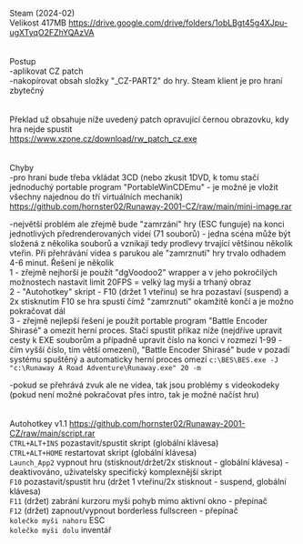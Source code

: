 Steam (2024-02)
<br/>
Velikost 417MB https://drive.google.com/drive/folders/1obLBgt45g4XJpu-ugXTyqO2FZhYQAzVA
<br/>
<br/>
<br/>
Postup
<br/>
-aplikovat CZ patch
<br/>
-nakopírovat obsah složky "_CZ-PART2" do hry. Steam klient je pro hraní zbytečný
<br/>
<br/>
<br/>
Překlad už obsahuje níže uvedený patch opravující černou obrazovku, kdy hra nejde spustit
<br/>
https://www.xzone.cz/download/rw_patch_cz.exe
<br/>
<br/>
<br/>
Chyby
<br/>
-pro hraní bude třeba vkládat 3CD (nebo zkusit 1DVD, k tomu stačí jednoduchý portable program "PortableWinCDEmu" - je možné je vložit všechny najednou do tří virtuálních mechanik) https://github.com/hornster02/Runaway-2001-CZ/raw/main/mini-image.rar

-největší problém ale zřejmě bude "zamrzání" hry (ESC funguje) na konci jednotlivých předrenderovaných videí (71 souborů) - jedna scéna může být složená z několika souborů a vznikají tedy prodlevy trvající většinou několik vteřin. Při přehrávání videa s parukou ale "zamrznutí" hry trvalo odhadem 4-6 minut. Řešení je několik
<br/>
1 - zřejmě nejhorší je použít "dgVoodoo2" wrapper a v jeho pokročilých možnostech nastavit limit 20FPS = velký lag myši a trhaný obraz
<br/>
2 - "Autohotkey" skript - F10 (držet 1 vteřinu) se hra pozastaví (suspend) a 2x stisknutím F10 se hra spustí čímž "zamrznutí" okamžitě končí a je možno pokračovat dál
<br/>
3 - zřejmě nejlepší řešení je použít portable program "Battle Encoder Shirasé" a omezit herní proces. Stačí spustit příkaz níže (nejdříve upravit cesty k EXE souborům a případně upravit číslo na konci v rozmezí 1-99 - čím vyšší číslo, tím větší omezení), "Battle Encoder Shirasé" bude v pozadí systému spuštěný a automaticky herní proces omezí ```c:\BES\BES.exe -J "c:\Runaway A Road Adventure\Runaway.exe" 20 -m```

-pokud se přehrává zvuk ale ne videa, tak jsou problémy s videokodeky (pokud není možné pokračovat přes intro, tak je možné načíst hru)
<br/>
<br/>
<br/>
Autohotkey v1.1 https://github.com/hornster02/Runaway-2001-CZ/raw/main/script.rar
<br/>
```CTRL+ALT+INS``` pozastavit/spustit skript (globální klávesa)
<br/>
```CTRL+ALT+HOME``` restartovat skript (globální klávesa)
<br/>
```Launch_App2``` vypnout hru (stisknout/držet/2x stisknout - globální klávesa) - deaktivováno, uživatelsky specifický komplexnější skript
<br/>
```F10``` pozastavit/spustit hru (držet 1 vteřinu/2x stisknout - suspend, globální klávesa)
<br/>
```F11``` (držet) zabrání kurzoru myši pohyb mimo aktivní okno - přepínač
<br/>
```F12``` (držet) zapnout/vypnout borderless fullscreen - přepínač
<br/>
```kolečko myši nahoru``` ESC
<br/>
```kolečko myši dolu``` inventář
